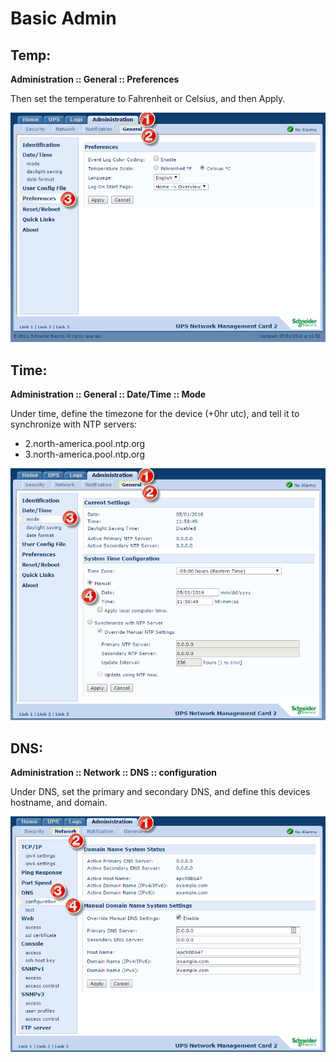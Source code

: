 # Basic Admin

## Temp: 
**Administration :: General :: Preferences**

Then set the temperature to Fahrenheit or Celsius, and then Apply.  

<img src="img/ba01.png" width="600" alt="">
  


## Time: 
**Administration :: General :: Date/Time :: Mode** 

Under time, define the timezone for the device (+0hr utc), and tell it to synchronize with NTP servers: 

- 2.north-america.pool.ntp.org
- 3.north-america.pool.ntp.org

<img src="img/ba02.png" width="600" alt="">

## DNS: 
**Administration :: Network :: DNS :: configuration**

Under DNS, set the primary and secondary DNS, and define this devices hostname, and domain.  

<img src="img/ba03.png" width="600" alt="">

